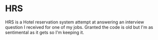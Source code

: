 # HRS

HRS is a Hotel reservation system attempt at answering an interview question I received for one of my jobs. Granted the code is old but I'm as sentimental as it gets so I'm keeping it.
